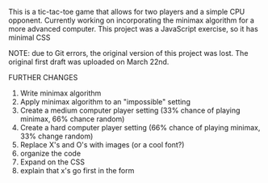 
This is a tic-tac-toe game that allows for two players and a simple CPU opponent. Currently working on incorporating the minimax algorithm for a more advanced computer. This project was a JavaScript exercise, so it has minimal CSS

NOTE: due to Git errors, the original version of this project was lost. The original first draft was uploaded on March 22nd.

FURTHER CHANGES
1. Write minimax algorithm
2. Apply minimax algorithm to an "impossible" setting
3. Create a medium computer player setting (33% chance of playing minimax, 66% chance random)
4. Create a hard computer player setting (66% chance of playing minimax, 33% change random)
5. Replace X's and O's with images (or a cool font?)
6. organize the code
7. Expand on the CSS
8. explain that x's go first in the form